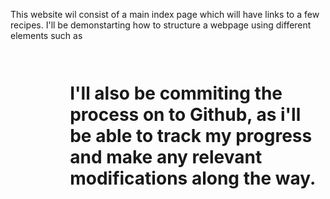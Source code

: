 This website wil consist of a main index page which will have links to a few recipes. I'll be demonstarting how to structure a webpage using different elements such as <p><h1><img><ul><ol> I'll also be commiting the process on to Github, as i'll be able to track my progress and make any relevant modifications along the way.